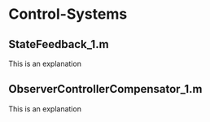 # Control-Systems
## StateFeedback_1.m
This is an explanation
## ObserverControllerCompensator_1.m
This is an explanation
